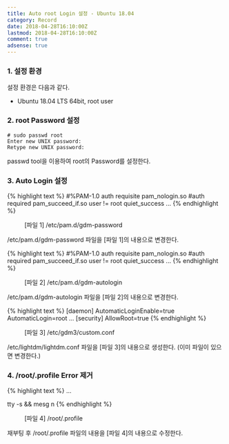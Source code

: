 ```yaml
---
title: Auto root Login 설정 - Ubuntu 18.04
category: Record
date: 2018-04-28T16:10:00Z
lastmod: 2018-04-28T16:10:00Z
comment: true
adsense: true
---
```


### 1. 설정 환경

설정 환경은 다음과 같다.
* Ubuntu 18.04 LTS 64bit, root user

### 2. root Password 설정

~~~
# sudo passwd root
Enter new UNIX password:
Retype new UNIX password:
~~~

passwd tool을 이용하여 root의 Password를 설정한다.

### 3. Auto Login 설정

{% highlight text %}
#%PAM-1.0
auth    requisite       pam_nologin.so
#auth   required        pam_succeed_if.so user != root quiet_success
...
{% endhighlight %}
<figure>
<figcaption class="caption">[파일 1] /etc/pam.d/gdm-password</figcaption>
</figure>

/etc/pam.d/gdm-password 파일을 [파일 1]의 내용으로 변경한다.

{% highlight text %}
#%PAM-1.0
auth    requisite       pam_nologin.so
#auth   required        pam_succeed_if.so user != root quiet_success
...
{% endhighlight %}
<figure>
<figcaption class="caption">[파일 2] /etc/pam.d/gdm-autologin</figcaption>
</figure>

/etc/pam.d/gdm-autologin 파일을 [파일 2]의 내용으로 변경한다.

{% highlight text %}
[daemon]
AutomaticLoginEnable=true
AutomaticLogin=root
...
[security]
AllowRoot=true
{% endhighlight %}
<figure>
<figcaption class="caption">[파일 3] /etc/gdm3/custom.conf</figcaption>
</figure>

/etc/lightdm/lightdm.conf 파일을 [파일 3]의 내용으로 생성한다. (이미 파일이 있으면 변경한다.)

### 4. /root/.profile Error 제거

{% highlight text %}
...

tty -s && mesg n
{% endhighlight %}
<figure>
<figcaption class="caption">[파일 4] /root/.profile</figcaption>
</figure>

재부팅 후 /root/.profile 파일의 내용을 [파일 4]의 내용으로 수정한다.

